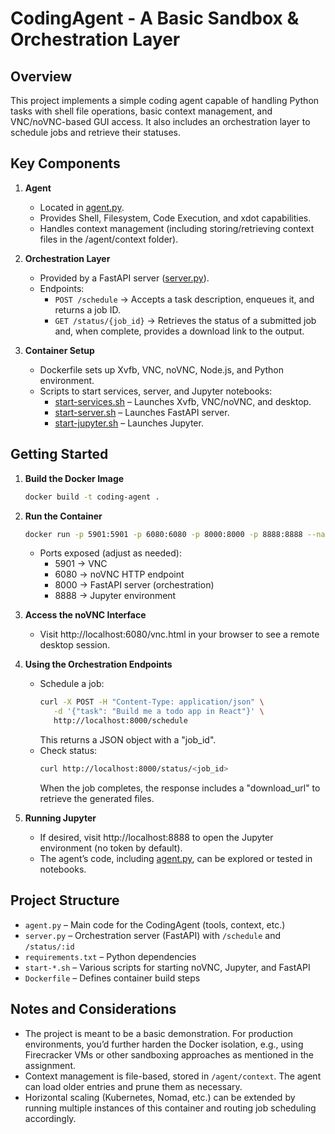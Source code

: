 # CodingAgent - A Basic Sandbox & Orchestration Layer

## Overview

This project implements a simple coding agent capable of handling Python tasks with shell file operations, basic context management, and VNC/noVNC-based GUI access. It also includes an orchestration layer to schedule jobs and retrieve their statuses.

## Key Components

1. **Agent**  
   - Located in [agent.py](./agent.py).  
   - Provides Shell, Filesystem, Code Execution, and xdot capabilities.  
   - Handles context management (including storing/retrieving context files in the /agent/context folder).

2. **Orchestration Layer**  
   - Provided by a FastAPI server ([server.py](./server.py)).  
   - Endpoints:  
     - `POST /schedule` → Accepts a task description, enqueues it, and returns a job ID.  
     - `GET /status/{job_id}` → Retrieves the status of a submitted job and, when complete, provides a download link to the output.

3. **Container Setup**  
   - Dockerfile sets up Xvfb, VNC, noVNC, Node.js, and Python environment.  
   - Scripts to start services, server, and Jupyter notebooks:  
     - [start-services.sh](./start-services.sh) – Launches Xvfb, VNC/noVNC, and desktop.  
     - [start-server.sh](./start-server.sh) – Launches FastAPI server.  
     - [start-jupyter.sh](./start-jupyter.sh) – Launches Jupyter.  

## Getting Started

1. **Build the Docker Image**  
   ```bash
   docker build -t coding-agent .
   ```

2. **Run the Container**  
   ```bash
   docker run -p 5901:5901 -p 6080:6080 -p 8000:8000 -p 8888:8888 --name agent-container coding-agent
   ```
   - Ports exposed (adjust as needed):  
     - 5901 → VNC  
     - 6080 → noVNC HTTP endpoint  
     - 8000 → FastAPI server (orchestration)  
     - 8888 → Jupyter environment  

3. **Access the noVNC Interface**  
   - Visit http://localhost:6080/vnc.html in your browser to see a remote desktop session.

4. **Using the Orchestration Endpoints**  
   - Schedule a job:  
     ```bash
     curl -X POST -H "Content-Type: application/json" \
        -d '{"task": "Build me a todo app in React"}' \
        http://localhost:8000/schedule
     ```
     This returns a JSON object with a "job_id".  
   - Check status:  
     ```bash
     curl http://localhost:8000/status/<job_id>
     ```
     When the job completes, the response includes a "download_url" to retrieve the generated files.

5. **Running Jupyter**  
   - If desired, visit http://localhost:8888 to open the Jupyter environment (no token by default).  
   - The agent’s code, including [agent.py](./agent.py), can be explored or tested in notebooks.

## Project Structure

- `agent.py` – Main code for the CodingAgent (tools, context, etc.)  
- `server.py` – Orchestration server (FastAPI) with `/schedule` and `/status/:id`  
- `requirements.txt` – Python dependencies  
- `start-*.sh` – Various scripts for starting noVNC, Jupyter, and FastAPI  
- `Dockerfile` – Defines container build steps  

## Notes and Considerations

- The project is meant to be a basic demonstration. For production environments, you’d further harden the Docker isolation, e.g., using Firecracker VMs or other sandboxing approaches as mentioned in the assignment.  
- Context management is file-based, stored in `/agent/context`. The agent can load older entries and prune them as necessary.  
- Horizontal scaling (Kubernetes, Nomad, etc.) can be extended by running multiple instances of this container and routing job scheduling accordingly.
